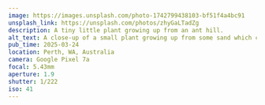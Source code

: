 ```yaml
---
image: https://images.unsplash.com/photo-1742799438103-bf51f4a4bc91
unsplash_link: https://unsplash.com/photos/zhyGaLTadZg
description: A tiny little plant growing up from an ant hill.
alt_text: A close-up of a small plant growing up from some sand which constitutes an ant hill. The plant is small with green blades, and in the foreground is lots of natural grey detritus with the background showing some grey tubs.
pub_time: 2025-03-24
location: Perth, WA, Australia
camera: Google Pixel 7a
focal: 5.43mm
aperture: 1.9
shutter: 1/222
iso: 41
---
```

